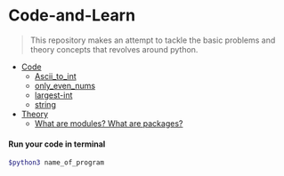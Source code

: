 # Code-and-Learn

> This repository makes an attempt to tackle the basic problems and theory concepts that revolves around python.

- [Code]()
    - [Ascii_to_int](./Codes/1.Ascii-to-int/ascii_to_int.py)
    - [only_even_nums](./Codes/2.Even-only/only_even_nums.py)
     - [largest-int](./Codes/3.Largest-int/largest_int.py)
     - [string](./Codes/4.String-of-numbers/string.py)
- [Theory]()
    - [What are modules? What are packages?]()




#### Run your code in terminal

```bash
$python3 name_of_program
```
